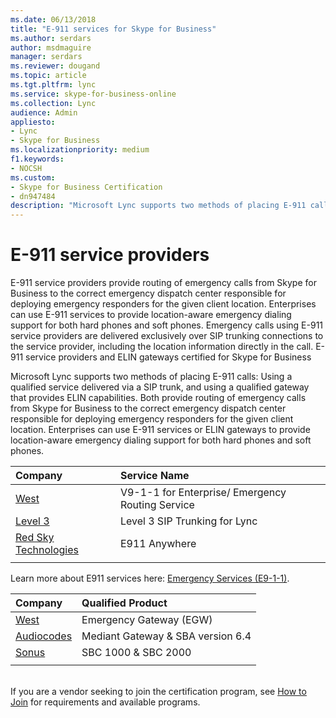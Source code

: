 ```yaml
---
ms.date: 06/13/2018
title: "E-911 services for Skype for Business"
ms.author: serdars
author: msdmaguire
manager: serdars
ms.reviewer: dougand
ms.topic: article
ms.tgt.pltfrm: lync
ms.service: skype-for-business-online
ms.collection: Lync
audience: Admin
appliesto:
- Lync
- Skype for Business 
ms.localizationpriority: medium
f1.keywords:
- NOCSH
ms.custom:
- Skype for Business Certification
- dn947484
description: "Microsoft Lync supports two methods of placing E-911 calls: Using a qualified service delivered via a SIP trunk, and using a qualified gateway that provides ELIN capabilities."
---
```


# E-911 service providers
E-911 service providers provide routing of emergency calls from Skype for Business to the correct emergency dispatch center responsible for deploying emergency responders for the given client location. Enterprises can use E-911 services to provide location-aware emergency dialing support for both hard phones and soft phones. Emergency calls using E-911 service providers are delivered exclusively over SIP trunking connections to the service provider, including the location information directly in the call. E-911 service providers and ELIN gateways certified for Skype for Business

Microsoft Lync supports two methods of placing E-911 calls: Using a qualified service delivered via a SIP trunk, and using a qualified gateway that provides ELIN capabilities. Both provide routing of emergency calls from Skype for Business to the correct emergency dispatch center responsible for deploying emergency responders for the given client location. Enterprises can use E-911 services or ELIN gateways to provide location-aware emergency dialing support for both hard phones and soft phones.


|Company|Service Name|
|:----|:----|
|[West](https://www.west.com/safety-services/enterprise/microsoft) |       V9-1-1 for Enterprise/ Emergency Routing Service  |
|[Level 3](https://www.lumen.com/communications/sip-trunking.html)|Level 3 SIP Trunking for Lync|
|[Red Sky Technologies](http://www.redskye911.com/e911-for-lync)      | E911 Anywhere |
|      |         |

Learn more about E911 services here: <a href="/previous-versions/office/lync-server-2013/lync-server-2013-planning-for-emergency-services-e9-1-1">Emergency Services (E9-1-1)</a>.
<!-- 2013 topic yet to migrate -->

|Company | Qualified Product|
|:----|:----|
|[West](https://www.west.com/safety-services/enterprise/microsoft/)|Emergency Gateway (EGW) |
|[Audiocodes](https://www.audiocodes.com/microsoft) | Mediant Gateway &amp; SBA version 6.4 |
|[Sonus](https://www.sonus.net/solutions/enterprise/microsoft-lync) |SBC 1000 &amp; SBC 2000 |
|      |         |

<br>
If you are a vendor seeking to join the certification program, see <a href="how-to-join.md" data-raw-source="[How to Join](how-to-join.md)">How to Join</a> for requirements and available programs.
